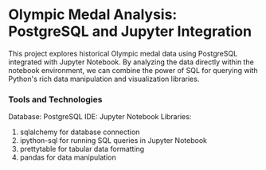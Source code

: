# Olympic Medal Analysis: PostgreSQL and Jupyter Integration
This project explores historical Olympic medal data using PostgreSQL integrated with Jupyter Notebook. By analyzing the data directly within the notebook environment, we can combine the power of SQL for querying with Python's rich data manipulation and visualization libraries.

### Tools and Technologies
Database: PostgreSQL
IDE: Jupyter Notebook
Libraries:
1. sqlalchemy for database connection
2. ipython-sql for running SQL queries in Jupyter Notebook
3. prettytable for tabular data formatting
4. pandas for data manipulation
